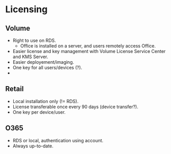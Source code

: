 # Licensing

## Volume
- Right to use on RDS.
	+ Office is installed on a server, and users remotely access Office.
- Easier license and key management with Volume License Service Center and KMS Server.
- Easier deployement/imaging.
- One key for all users/devices (?).
- 

## Retail
- Local installation only (!= RDS).
- License transferable once every 90 days (device transfer?).
- One key per device/user.


## O365
- RDS or local, authentication using account.
- Always up-to-date.